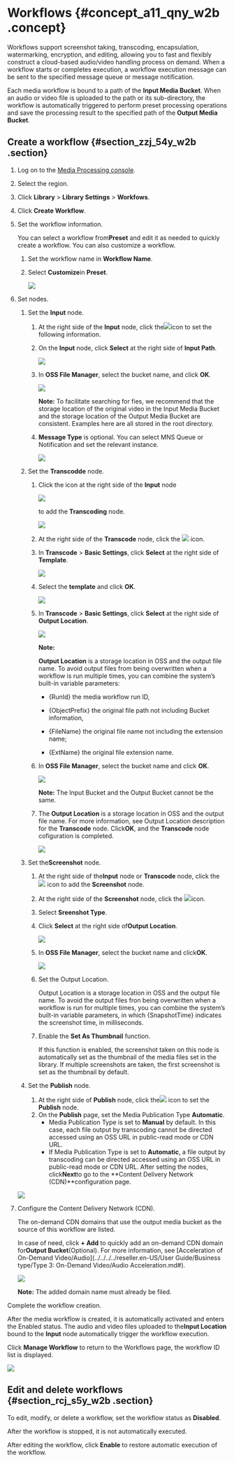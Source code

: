 # Workflows {#concept_a11_qny_w2b .concept}

Workflows support screenshot taking, transcoding, encapsulation, watermarking, encryption, and editing, allowing you to fast and flexibly construct a cloud-based audio/video handling process on demand. When a workflow starts or completes execution, a workflow execution message can be sent to the specified message queue or message notification.

Each media workflow is bound to a path of the **Input Media Bucket**. When an audio or video file is uploaded to the path or its sub-directory, the workflow is automatically triggered to perform preset processing operations and save the processing result to the specified path of the **Output Media Bucket**.

## Create a workflow {#section_zzj_54y_w2b .section}

1.  Log on to the [Media Processing console](https://partners-intl.aliyun.com/login-required#/mts).
2.  Select the region.
3.  Click **Library** \> **Library Settings** \> **Workfows**.
4.  Click **Create Workflow**.
5.  Set the workflow information.

    You can select a workflow from**Preset** and edit it as needed to quickly create a workflow. You can also customize a workflow.

    1.  Set the workflow name in **Workflow Name**.
    2.  Select **Customize**in **Preset**.

        ![](http://static-aliyun-doc.oss-cn-hangzhou.aliyuncs.com/assets/img/11360/15391667279999_en-US.png)

6.  Set nodes.

    1.  Set the **Input** node.
        1.  At the right side of the **Input** node, click the![](http://static-aliyun-doc.oss-cn-hangzhou.aliyuncs.com/assets/img/11360/153916672710000_en-US.png)icon to set the following information.
        2.  On the **Input** node, click **Select** at the right side of **Input Path**.

            ![](http://static-aliyun-doc.oss-cn-hangzhou.aliyuncs.com/assets/img/11360/153916672710001_en-US.png)

        3.  In **OSS File Manager**, select the bucket name, and click **OK**.

            ![](http://static-aliyun-doc.oss-cn-hangzhou.aliyuncs.com/assets/img/11360/153916672710002_en-US.png)

            **Note:** To facilitate searching for fies, we recommend that the storage location of the original video in the Input Media Bucket and the storage location of the Output Media Bucket are consistent. Examples here are all stored in the root directory.

        4.  **Message Type** is optional. You can select MNS Queue or Notification and set the relevant instance.

            ![](http://static-aliyun-doc.oss-cn-hangzhou.aliyuncs.com/assets/img/11360/153916672710003_en-US.png)

    2.  Set the **Transcodde** node.
        1.  Click the icon at the right side of the **Input** node

            ![](http://static-aliyun-doc.oss-cn-hangzhou.aliyuncs.com/assets/img/11360/153916672710005_en-US.png)

            to add the **Transcoding** node.

            ![](http://static-aliyun-doc.oss-cn-hangzhou.aliyuncs.com/assets/img/11360/153916672710006_en-US.png)

        2.  At the right side of the **Transcode** node, click the ![](http://static-aliyun-doc.oss-cn-hangzhou.aliyuncs.com/assets/img/11360/153916672710000_en-US.png) icon.
        3.  In **Transcode** \> **Basic Settings**, click **Select** at the right side of **Template**.

            ![](http://static-aliyun-doc.oss-cn-hangzhou.aliyuncs.com/assets/img/11360/153916672710007_en-US.png)

        4.  Select the **template** and click **OK**.

            ![](http://static-aliyun-doc.oss-cn-hangzhou.aliyuncs.com/assets/img/11360/153916672710008_en-US.png)

        5.  In **Transcode** \> **Basic Settings**, click **Select** at the right side of **Output Location**.

            ![](http://static-aliyun-doc.oss-cn-hangzhou.aliyuncs.com/assets/img/11360/153916672810009_en-US.png)

            **Note:** 

            **Output Location** is a storage location in OSS and the output file name. To avoid output files from being overwritten when a workflow is run multiple times, you can combine the system’s built-in variable parameters:

            -   \{RunId\} the media workflow run ID,

            -   \{ObjectPrefix\} the original file path not including Bucket information,

            -   \{FileName\} the original file name not including the extension name;

            -   \{ExtName\} the original file extension name.

        6.  In **OSS File Manager**, select the bucket name and click **OK**.

            ![](http://static-aliyun-doc.oss-cn-hangzhou.aliyuncs.com/assets/img/11360/153916672710002_en-US.png)

            **Note:** The Input Bucket and the Output Bucket cannot be the same.

        7.  The **Output Location** is a storage location in OSS and the output file name. For more information, see Output Location description for the **Transcode** node. Click**OK**, and the **Transcode** node cofiguration is completed.

            ![](http://static-aliyun-doc.oss-cn-hangzhou.aliyuncs.com/assets/img/11360/153916672810011_en-US.png)

    3.  Set the**Screenshot** node.
        1.  At the right side of the**Input** node or **Transcode** node, click the ![](http://static-aliyun-doc.oss-cn-hangzhou.aliyuncs.com/assets/img/11360/153916672710005_en-US.png) icon to add the **Screenshot** node.
        2.  At the right side of the **Screenshot** node, click the ![](http://static-aliyun-doc.oss-cn-hangzhou.aliyuncs.com/assets/img/11360/153916672710000_en-US.png)icon.
        3.  Select **Sreenshot Type**.
        4.  Click **Select** at the right side of**Output Location**.

            ![](http://static-aliyun-doc.oss-cn-hangzhou.aliyuncs.com/assets/img/11360/153916672810012_en-US.png)

        5.  In **OSS File Manager**, select the bucket name and click**OK**.

            ![](http://static-aliyun-doc.oss-cn-hangzhou.aliyuncs.com/assets/img/11360/153916672810010_en-US.png)

        6.  Set the Output Location.

            Output Location is a storage location in OSS and the output file name. To avoid the output files fron being overwritten when a workflow is run for multiple times, you can combine the system’s built-in variable parameters, in which \{SnapshotTime\} indicates the screenshot time, in milliseconds.

        7.  Enable the **Set As Thumbnail** function.

            If this function is enabled, the screenshot taken on this node is automatically set as the thumbnail of the media files set in the library. If multiple screenshots are taken, the first screenshot is set as the thumbnail by default.

    4.  Set the **Publish** node.
        1.  At the right side of **Publish** node, click the![](http://static-aliyun-doc.oss-cn-hangzhou.aliyuncs.com/assets/img/11360/153916672710000_en-US.png) icon to set the **Publish** node.
        2.  On the **Publish** page, set the Media Publication Type **Automatic**.
            -   Media Publication Type is set to **Manual** by default. In this case, each file output by transcoding cannot be directed accessed using an OSS URL in public-read mode or CDN URL.
            -   If Media Publication Type is set to **Automatic**, a file output by transcoding can be directed accessed using an OSS URL in public-read mode or CDN URL.
    After setting the nodes, click**Next**to go to the **Content Delivery Network \(CDN\)**configuration page.

    ![](http://static-aliyun-doc.oss-cn-hangzhou.aliyuncs.com/assets/img/11360/153916672810013_en-US.png)

7.  Configure the Content Delivery Network \(CDN\).

    The on-demand CDN domains that use the output media bucket as the source of this workflow are listed.

    In case of need, click **+ Add** to quickly add an on-demand CDN domain for**Output Bucket**\(Optional\). For more information, see [Acceleration of On-Demand Video/Audio](../../../../reseller.en-US/User Guide/Business type/Type 3: On-Demand Video/Audio Acceleration.md#).

    ![](http://static-aliyun-doc.oss-cn-hangzhou.aliyuncs.com/assets/img/11360/153916672810014_en-US.png)

    **Note:** The added domain name must already be filed.


Complete the workflow creation.

After the media workflow is created, it is automatically activated and enters the Enabled status. The audio and video files uploaded to the**Input Location** bound to the **Input** node automatically trigger the workflow execution.

Click **Manage Workflow** to return to the Workflows page, the workflow ID list is displayed.

![](http://static-aliyun-doc.oss-cn-hangzhou.aliyuncs.com/assets/img/11360/153916672810015_en-US.png)

## Edit and delete workflows {#section_rcj_s5y_w2b .section}

To edit, modify, or delete a workflow, set the workflow status as **Disabled**.

After the workflow is stopped, it is not automatically executed.

After editing the workflow, click **Enable** to restore automatic execution of the workflow.

